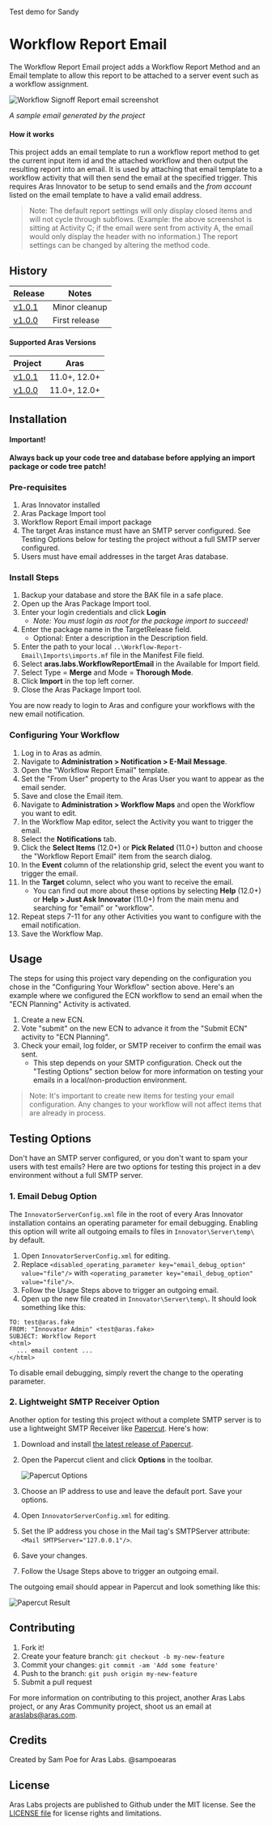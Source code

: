Test demo for Sandy
# Workflow Report Email

The Workflow Report Email project adds a Workflow Report Method and an Email template to allow this report to be attached to a server event such as a workflow assignment.

![Workflow Signoff Report email screenshot](./Screenshots/wfr_sample.png)

_A sample email generated by the project_

#### How it works
This project adds an email template to run a workflow report method to get the current input item id and the attached workflow and then output the resulting report into an email. It is used by attaching that email template to a workflow activity that will then send the email at the specified trigger. This requires Aras Innovator to be setup to send emails and the *from account* listed on the email template to have a valid email address. 

>Note: The default report settings will only display closed items and will not cycle through subflows. (Example: the above screenshot is sitting at Activity C; if the email were sent from activity A, the email would only display the header with no information.) The report settings can be changed by altering the method code.

## History

Release | Notes
--------|--------
[v1.0.1](https://github.com/ArasLabs/workflow-email-report/releases/tag/v1.0.1) | Minor cleanup
[v1.0.0](https://github.com/ArasLabs/workflow-email-report/releases/tag/v1.0.0) | First release 

#### Supported Aras Versions

Project | Aras
--------|------
[v1.0.1](https://github.com/ArasLabs/workflow-email-report/releases/tag/v1.0.1) | 11.0+, 12.0+ 
[v1.0.0](https://github.com/ArasLabs/workflow-email-report/releases/tag/v1.0.0) | 11.0+, 12.0+ 

## Installation

#### Important!
**Always back up your code tree and database before applying an import package or code tree patch!**

### Pre-requisites

1. Aras Innovator installed
2. Aras Package Import tool
3. Workflow Report Email import package
4. The target Aras instance must have an SMTP server configured. See Testing Options below for testing the project without a full SMTP server configured.
5. Users must have email addresses in the target Aras database. 

### Install Steps

1. Backup your database and store the BAK file in a safe place.
2. Open up the Aras Package Import tool.
3. Enter your login credentials and click **Login**
     * _Note: You must login as root for the package import to succeed!_
4. Enter the package name in the TargetRelease field.
     * Optional: Enter a description in the Description field.
5. Enter the path to your local `..\Workflow-Report-Email\Imports\imports.mf` file in the Manifest File field.
6. Select **aras.labs.WorkflowReportEmail** in the Available for Import field.
7. Select Type = **Merge** and Mode = **Thorough Mode**.
8. Click **Import** in the top left corner.
9. Close the Aras Package Import tool.

You are now ready to login to Aras and configure your workflows with the new email notification.

### Configuring Your Workflow

1. Log in to Aras as admin.
2. Navigate to **Administration > Notification > E-Mail Message**.
3. Open the "Workflow Report Email" template.
4. Set the "From User" property to the Aras User you want to appear as the email sender.
5. Save and close the Email item.
6. Navigate to **Administration > Workflow Maps** and open the Workflow you want to edit.
7. In the Workflow Map editor, select the Activity you want to trigger the email.
8. Select the **Notifications** tab.
9. Click the **Select Items** (12.0+) or **Pick Related** (11.0+) button and choose the "Workflow Report Email" item from the search dialog.
10. In the **Event** column of the relationship grid, select the event you want to trigger the email.
11. In the **Target** column, select who you want to receive the email. 
    * You can find out more about these options by selecting **Help** (12.0+) or **Help > Just Ask Innovator** (11.0+) from the main menu and searching for "email" or "workflow".
13. Repeat steps 7-11 for any other Activities you want to configure with the email notification.
14. Save the Workflow Map.

## Usage

The steps for using this project vary depending on the configuration you chose in the "Configuring Your Workflow" section above. Here's an example where we configured the ECN workflow to send an email when the "ECN Planning" Activity is activated.

1. Create a new ECN.
2. Vote "submit" on the new ECN to advance it from the "Submit ECN" activity to "ECN Planning".
3. Check your email, log folder, or SMTP receiver to confirm the email was sent.
    * This step depends on your SMTP configuration. Check out the "Testing Options" section below for more information on testing your emails in a local/non-production environment.

>Note: It's important to create new items for testing your email configuration. Any changes to your workflow will not affect items that are already in process.

## Testing Options

Don't have an SMTP server configured, or you don't want to spam your users with test emails? Here are two options for testing this project in a dev environment without a full SMTP server.

### 1. Email Debug Option

The `InnovatorServerConfig.xml` file in the root of every Aras Innovator installation contains an operating parameter for email debugging. Enabling this option will write all outgoing emails to files in `Innovator\Server\temp\` by default.

1. Open `InnovatorServerConfig.xml` for editing.
2. Replace `<disabled_operating_parameter key="email_debug_option" value="file"/>` with `<operating_parameter key="email_debug_option" value="file"/>`.
3. Follow the Usage Steps above to trigger an outgoing email.
4. Open up the new file created in `Innovator\Server\temp\`. It should look something like this:

```
TO: test@aras.fake
FROM: "Innovator Admin" <test@aras.fake>
SUBJECT: Workflow Report
<html>
  ... email content ...
</html>
```

To disable email debugging, simply revert the change to the operating parameter.

### 2. Lightweight SMTP Receiver Option

Another option for testing this project without a complete SMTP server is to use a lightweight SMTP Receiver like [Papercut](https://github.com/ChangemakerStudios/Papercut). Here's how:

1. Download and install [the latest release of Papercut](https://github.com/ChangemakerStudios/Papercut/releases).
2. Open the Papercut client and click **Options** in the toolbar.

    ![Papercut Options](Screenshots/options.png)

3. Choose an IP address to use and leave the default port. Save your options.
4. Open `InnovatorServerConfig.xml` for editing.
5. Set the IP address you chose in the Mail tag's SMTPServer attribute: `<Mail SMTPServer="127.0.0.1"/>`.
6. Save your changes.
7. Follow the Usage Steps above to trigger an outgoing email. 

The outgoing email should appear in Papercut and look something like this:

![Papercut Result](Screenshots/papercut.png)

## Contributing

1. Fork it!
2. Create your feature branch: `git checkout -b my-new-feature`
3. Commit your changes: `git commit -am 'Add some feature'`
4. Push to the branch: `git push origin my-new-feature`
5. Submit a pull request

For more information on contributing to this project, another Aras Labs project, or any Aras Community project, shoot us an email at araslabs@aras.com.

## Credits

Created by Sam Poe for Aras Labs. @sampoearas

## License

Aras Labs projects are published to Github under the MIT license. See the [LICENSE file](./LICENSE.md) for license rights and limitations.
